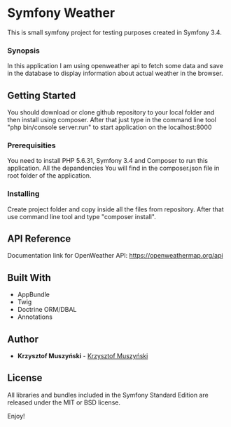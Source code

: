 # Symfony Weather

This is small symfony project for testing purposes created in Symfony 3.4. 

### Synopsis

In this application I am using openweather api to fetch some data and save in the database to display information about actual weather in the browser.

## Getting Started

You should download or clone github repository to your local folder and then install using composer.
After that just type in the command line tool "php bin/console server:run" to start application on the localhost:8000

### Prerequisities

You need to install PHP 5.6.31, Symfony 3.4 and Composer to run this application.
All the depandencies You will find in the composer.json file in root folder of the application.

### Installing

Create project folder and copy inside all the files from repository.
After that use command line tool and type "composer install".

## API Reference

Documentation link for OpenWeather API: https://openweathermap.org/api

## Built With

* AppBundle
* Twig
* Doctrine ORM/DBAL
* Annotations

## Author

* **Krzysztof Muszyński** - [Krzysztof Muszyński](https://github.com/krzysztofmuszynski)

## License

All libraries and bundles included in the Symfony Standard Edition are
released under the MIT or BSD license.

Enjoy!
